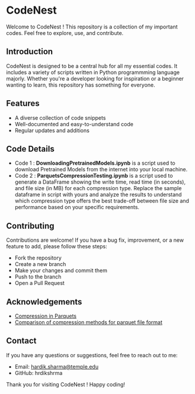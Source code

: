 
# CodeNest

Welcome to CodeNest ! 
This repository is a collection of my important codes. Feel free to explore, use, and contribute.





## Introduction
CodeNest is designed to be a central hub for all my essential codes. It includes a variety of scripts written in Python programmming language majorly. Whether you're a developer looking for inspiration or a beginner wanting to learn, this repository has something for everyone.

## Features
- A diverse collection of code snippets
- Well-documented and easy-to-understand code
- Regular updates and additions

## Code Details

- Code 1 : **DownloadingPretrainedModels.ipynb** is a script used to download Pretrained Models from the internet into your local machine.
- Code 2 : **ParquetsCompressionTesting.ipynb** is a script used to generate a DataFrame showing the write time, read time (in seconds), and file size (in MB) for each compression type. Replace the sample dataframe in script with yours and analyze the results to understand which compression type offers the best trade-off between file size and performance based on your specific requirements. 
## Contributing
Contributions are welcome! If you have a bug fix, improvement, or a new feature to add, please follow these steps:
- Fork the repository
- Create a new branch 
- Make your changes and commit them
- Push to the branch 
- Open a Pull Request
## Acknowledgements

 - [Compression in Parquets](https://parquet.apache.org/docs/file-format/data-pages/compression/)
 - [Comparison of compression methods for parquet file format](https://www.linkedin.com/pulse/comparison-compression-methods-parquet-file-format-saurav-mohapatra)



## Contact
If you have any questions or suggestions, feel free to reach out to me:

- Email: hardik.sharma@temple.edu
- GitHub: hrdikshrma

Thank you for visiting CodeNest ! Happy coding!